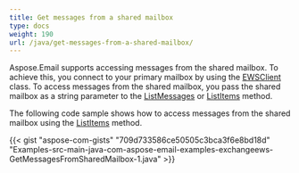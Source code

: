 ```yaml
---
title: Get messages from a shared mailbox
type: docs
weight: 190
url: /java/get-messages-from-a-shared-mailbox/
---
```


Aspose.Email supports accessing messages from the shared mailbox. To achieve this, you connect to your primary mailbox by using the [EWSClient](https://apireference.aspose.com/java/email/com.aspose.email/EWSClient) class. To access messages from the shared mailbox, you pass the shared mailbox as a string parameter to the [ListMessages](https://apireference.aspose.com/java/email/com.aspose.email/IEWSClient#listMessages\(java.lang.String,%20java.lang.String,%20boolean\)) or [ListItems](https://apireference.aspose.com/java/email/com.aspose.email/IEWSClient#listItems\(java.lang.String,%20java.lang.String\)) method.

The following code sample shows how to access messages from the shared mailbox using the [ListItems](https://apireference.aspose.com/java/email/com.aspose.email/IEWSClient#listItems\(java.lang.String,%20java.lang.String\)) method.

{{< gist "aspose-com-gists" "709d733586ce50505c3bca3f6e8bd18d" "Examples-src-main-java-com-aspose-email-examples-exchangeews-GetMessagesFromSharedMailbox-1.java" >}}
